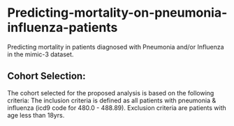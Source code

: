 # Predicting-mortality-on-pneumonia-influenza-patients
Predicting mortality in patients diagnosed with Pneumonia and/or Influenza in the mimic-3 dataset.

## Cohort Selection:
The cohort selected for the proposed analysis is based on the following criteria: 
The inclusion criteria is defined as all patients with pneumonia & influenza (icd9 code for 480.0 - 488.89). Exclusion criteria are patients with age less than 18yrs.


